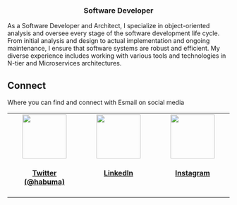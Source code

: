 <h3 align="center">Software Developer</h3>
<p>As a Software Developer and Architect, I specialize in object-oriented analysis and oversee every stage of the software development life cycle. From initial analysis and design to actual implementation and ongoing maintenance, I ensure that software systems are robust and efficient. My diverse experience includes working with various tools and technologies in N-tier and Microservices architectures.</p>

<h2>Connect</h2>
<p>Where you can find and connect with Esmail on social media</p>
<table width="100%">
  <tr>
     <td align="center" valign="top" width="17%">
        <a rel="me" href="https://twitter.com/EsmailSadeghih" target="_blank">
            <img src="https://www.habuma.com/img/twitter.png" height="100"/>
            <h4>Twitter<br/>(@habuma)</h4>
        </a>
    </td>
    <td align="center" valign="top" width="17%">
       <a rel="me" href="https://www.linkedin.com/in/dr-esmaeil-sadeghi" target="_blank">
            <img src="https://www.habuma.com/img/linkedin.png" height="100"/>
            <h4>LinkedIn</h4>
        </a>
    </td>
    <td align="center" valign="top" width="17%">
       <a rel="me" href="https://www.instagram.com/dr.esmail.sadeghi.h" target="_blank">
            <img src="https://commons.wikimedia.org/wiki/File:Instagram_icon.png" height="100"/>
            <h4>Instagram</h4>
        </a>
    </td>
  </tr>
</table>  




<!--
### Hi there 👋
**esmaeilsadeghijob/esmaeilsadeghijob** is a ✨ _special_ ✨ repository because its `README.md` (this file) appears on your GitHub profile.

Here are some ideas to get you started:

- 🔭 I’m currently working on ...
- 🌱 I’m currently learning ...
- 👯 I’m looking to collaborate on ...
- 🤔 I’m looking for help with ...
- 💬 Ask me about ...
- 📫 How to reach me: ...
- 😄 Pronouns: ...
- ⚡ Fun fact: ...
-->
